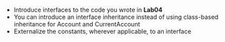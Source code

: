 * Introduce interfaces to the code you wrote in **Lab04** 
* You can introduce an interface inheritance instead of using class-based inheritance for Account and CurrentAccount 
* Externalize the constants, wherever applicable, to an interface